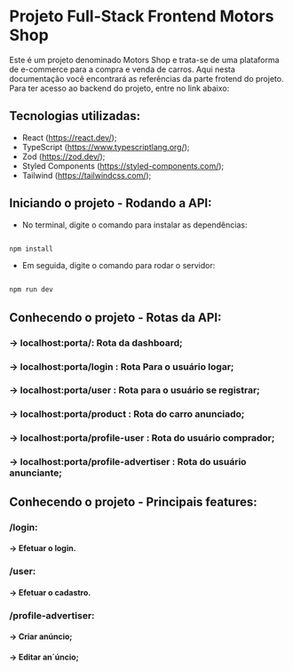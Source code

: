 # Projeto Full-Stack Frontend Motors Shop

Este é um projeto denominado Motors Shop e trata-se de uma plataforma de e-commerce para a compra e venda de carros.
Aqui nesta documentação você encontrará as referências da parte frotend do projeto. 
Para ter acesso ao backend do projeto, entre no link abaixo: 

## Tecnologias utilizadas: 

- React (https://react.dev/);
- TypeScript (https://www.typescriptlang.org/);
- Zod (https://zod.dev/);
- Styled Components (https://styled-components.com/);
- Tailwind (https://tailwindcss.com/);

## Iniciando o projeto - Rodando a API:

- No terminal, digite o comando para instalar as dependências: 
```bash

npm install

```

- Em seguida, digite o comando para rodar o servidor: 
```bash

npm run dev

```

## Conhecendo o projeto - Rotas da API: 

### -> localhost:porta/: Rota da dashboard; 
### -> localhost:porta/login : Rota Para o usuário logar; 
### -> localhost:porta/user : Rota para o usuário se registrar; 
### -> localhost:porta/product : Rota do carro anunciado; 
### -> localhost:porta/profile-user : Rota do usuário comprador; 
### -> localhost:porta/profile-advertiser : Rota do usuário anunciante; 

## Conhecendo o projeto - Principais features:

### /login: 

#### -> Efetuar o login. 

### /user: 

#### -> Efetuar o cadastro. 

### /profile-advertiser: 

#### -> Criar anúncio;
#### -> Editar an´úncio; 






